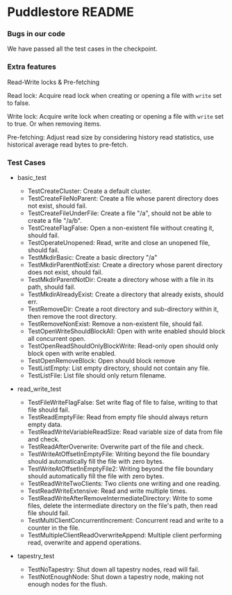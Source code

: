 # Puddlestore README

### Bugs in our code

We have passed all the test cases in the checkpoint.

### Extra features

Read-Write locks & Pre-fetching

Read lock: Acquire read lock when creating or opening a file with ```write``` set to false.

Write lock: Acquire write lock when creating or opening a file with ```write``` set to true. Or when removing items.

Pre-fetching: Adjust read size by considering history read statistics, use historical average read bytes to pre-fetch.

### Test Cases

- basic_test
    - TestCreateCluster:  Create a default cluster.
    - TestCreateFileNoParent: Create a file whose parent directory does not exist, should fail.
    - TestCreateFileUnderFile: Create a file "/a", should not be able to create a file "/a/b".
    - TestCreateFlagFalse: Open a non-existent file without creating it, should fail.
    - TestOperateUnopened: Read, write and close an unopened file, should fail.
    - TestMkdirBasic: Create a basic directory "/a"
    - TestMkdirParentNotExist: Create a directory whose parent directory does not exist, should fail.
    - TestMkdirParentNotDir: Create a directory whose with a file in its path, should fail.
    - TestMkdirAlreadyExist: Create a directory that already exists, should err.
    - TestRemoveDir: Create a root directory and sub-directory within it, then remove the root directory.
    - TestRemoveNonExist: Remove a non-existent file, should fail.
    - TestOpenWriteShouldBlockAll: Open with write enabled should block all concurrent open.
    - TestOpenReadShouldOnlyBlockWrite: Read-only open should only block open with write enabled.
    - TestOpenRemoveBlock: Open should block remove
    - TestListEmpty: List empty directory, should not contain any file.
    - TestListFile: List file should only return filename.

- read_write_test
    - TestFileWriteFlagFalse: Set write flag of file to false, writing to that file should fail.
    - TestReadEmptyFile: Read from empty file should always return empty data.
    - TestReadWriteVariableReadSize: Read variable size of data from file and check.
    - TestReadAfterOverwrite: Overwrite part of the file and check.
    - TestWriteAtOffsetInEmptyFile: Writing beyond the file boundary should automatically fill the file with zero bytes.
    - TestWriteAtOffsetInEmptyFile2: Writing beyond the file boundary should automatically fill the file with zero bytes.
    - TestReadWriteTwoClients: Two clients one writing and one reading.
    - TestReadWriteExtensive: Read and write multiple times.
    - TestReadWriteAfterRemoveIntermediateDirectory: Write to some files, delete the intermediate directory on the file's path, then read file should fail.
    - TestMultiClientConcurrentIncrement: Concurrent read and write to a counter in the file.
    - TestMultipleClientReadOverwriteAppend: Multiple client performing read, overwrite and append operations.
    
- tapestry_test
    - TestNoTapestry: Shut down all tapestry nodes, read will fail.
    - TestNotEnoughNode: Shut down a tapestry node, making not enough nodes for the flush.